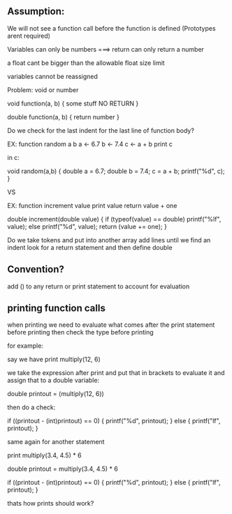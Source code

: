 ## Assumption:

We will not see a function call before the function is defined (Prototypes arent required)

Variables can only be numbers ===> return can only return a number

a float cant be bigger than the allowable float size limit

variables cannot be reassigned



Problem:
    void or number

void function(a, b) {
    some stuff
    NO RETURN
}

double function(a, b) {
    return number
}

Do we check for the last indent for the last line of function body?

EX:
function random a b
	a <- 6.7
	b <- 7.4
	c <- a + b
	print c

in c:

void random(a,b) {
    double a = 6.7;
    double b = 7.4;
    c = a + b;
    printf("%d", c);
}

VS 

EX:
function increment value
    print value
	return value + one

double increment(double value) {
    if (typeof(value) == double)
        printf("%lf", value);
    else
        printf("%d", value);
    return (value += one);
}

Do we take tokens and put into another array
add lines until we find an indent
look for a return statement and then define double


## Convention?

add () to any return or print statement to account for evaluation



## printing function calls

when printing we need to evaluate what comes after the print statement before printing
then check the type before printing

for example:

say we have print multiply(12, 6)

we take the expression after print and put that in brackets to evaluate it
and assign that to a double variable:

double printout = (multiply(12, 6))

then do a check:

if ((printout - (int)printout) == 0) {
    printf("%d", printout);
}
else {
    printf("lf", printout);
}


same again for another statement

print multiply(3.4, 4.5) * 6

double printout = multiply(3.4, 4.5) * 6

if ((printout - (int)printout) == 0) {
    printf("%d", printout);
}
else {
    printf("lf", printout);
}

thats how prints should work?